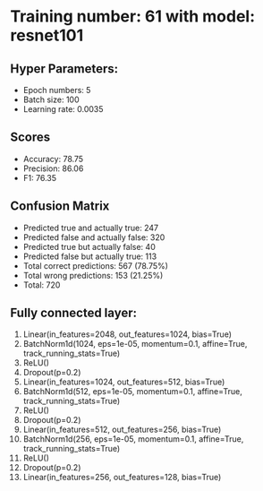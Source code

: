 # Training number: 61 with model: resnet101
## Hyper Parameters:
- Epoch numbers: 5
- Batch size: 100
- Learning rate: 0.0035

## Scores
- Accuracy: 78.75
- Precision: 86.06
- F1: 76.35

## Confusion Matrix
- Predicted true and actually true: 247
- Predicted false and actually false: 320
- Predicted true but actually false: 40
- Predicted false but actually true: 113
- Total correct predictions: 567 (78.75%)
- Total wrong predictions: 153 (21.25%)
- Total: 720

## Fully connected layer:
1. Linear(in_features=2048, out_features=1024, bias=True)
2. BatchNorm1d(1024, eps=1e-05, momentum=0.1, affine=True, track_running_stats=True)
3. ReLU()
4. Dropout(p=0.2)
5. Linear(in_features=1024, out_features=512, bias=True)
6. BatchNorm1d(512, eps=1e-05, momentum=0.1, affine=True, track_running_stats=True)
7. ReLU()
8. Dropout(p=0.2)
9. Linear(in_features=512, out_features=256, bias=True)
10. BatchNorm1d(256, eps=1e-05, momentum=0.1, affine=True, track_running_stats=True)
11. ReLU()
12. Dropout(p=0.2)
13. Linear(in_features=256, out_features=128, bias=True)